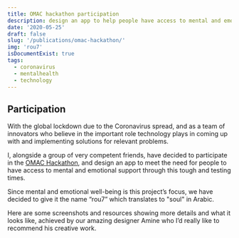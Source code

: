 ```yaml
---
title: OMAC hackathon participation
description: design an app to help people have access to mental and emotional support
date: '2020-05-25'
draft: false
slug: '/publications/omac-hackathon/'
img: 'rou7'
isDocumentExist: true
tags:
  - coronavirus
  - mentalhealth
  - technology
---
```


## Participation

With the global lockdown due to the Coronavirus spread, and as a team of innovators who believe in the important role technology plays in coming up with and implementing solutions for relevant problems.

I, alongside a group of very competent friends, have decided to participate in the [OMAC Hackathon](https://omachack.com/), and design an app to meet the need for people to have access to mental and emotional support through this tough and testing times.

Since mental and emotional well-being is this project’s focus, we have decided to give it the name “rou7” which translates to "soul" in Arabic.

Here are some screenshots and resources showing more details and what it looks like, achieved by our amazing designer Amine who I’d really like to recommend his creative work.

